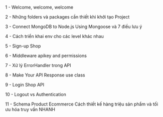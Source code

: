 1 - Welcome, welcome, welcome

2 - Những folders và packages cần thiết khi khởi tạo Project

3 - Connect MongoDB to Node.js Using Mongoose và 7 điều lưu ý

4 - Cách triển khai env cho các level khác nhau

5 - Sign-up Shop

6 - Middleware apikey and permissions

7 - Xử lý ErrorHandler trong API

8 - Make Your API Response use class

9 - Login Shop API

10 - Logout vs Authentication

11 - Schema Product Ecommerce Cách thiết kế hàng triệu sản phẩm và tối ưu hóa truy vấn NHANH